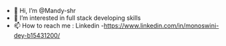 - 👋 Hi, I’m @Mandy-shr
- 👀 I’m interested in full stack developing skills
- 📫 How to reach me : Linkedin -https://www.linkedin.com/in/monoswini-dey-b15431200/

<!---
Mandy-shr/Mandy-shr is a ✨ special ✨ repository because its `README.md` (this file) appears on your GitHub profile.
You can click the Preview link to take a look at your changes.
--->
